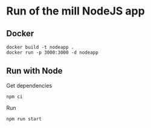 # Run of the mill NodeJS app

## Docker
```
docker build -t nodeapp .
docker run -p 3000:3000 -d nodeapp
```

## Run with Node
Get dependencies
```
npm ci
```

Run
```
npm run start
```
